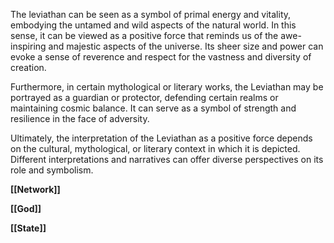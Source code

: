 The leviathan can be seen as a symbol of primal energy and vitality, embodying the untamed and wild aspects of the natural world. In this sense, it can be viewed as a positive force that reminds us of the awe-inspiring and majestic aspects of the universe. Its sheer size and power can evoke a sense of reverence and respect for the vastness and diversity of creation.

Furthermore, in certain mythological or literary works, the Leviathan may be portrayed as a guardian or protector, defending certain realms or maintaining cosmic balance. It can serve as a symbol of strength and resilience in the face of adversity.

Ultimately, the interpretation of the Leviathan as a positive force depends on the cultural, mythological, or literary context in which it is depicted. Different interpretations and narratives can offer diverse perspectives on its role and symbolism.

**[[Network]]**

**[[God]]**

**[[State]]**